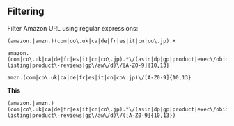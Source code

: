 
## Filtering

Filter Amazon URL using regular expressions:

```regex
(amazon.|amzn.)(com|co\.uk|ca|de|fr|es|it|cn|co\.jp).+
```

```regex
amazon.(com|co\.uk|ca|de|fr|es|it|cn|co\.jp).*\/(asin|dp|gp|product|exec\/obidos|gp\/offer-listing|product\-reviews|gp\/aw\/d)\/[A-Z0-9]{10,13}
```

```regex
amzn.(com|co\.uk|ca|de|fr|es|it|cn|co\.jp)\/[A-Z0-9]{10,13}
```

**This**
```regex
(amazon.|amzn.)(com|co\.uk|ca|de|fr|es|it|cn|co\.jp).*\/(asin|dp|gp|product|exec\/obidos|gp\/offer-listing|product\-reviews|gp\/aw\/d)\/([A-Z0-9]{10,13})
```